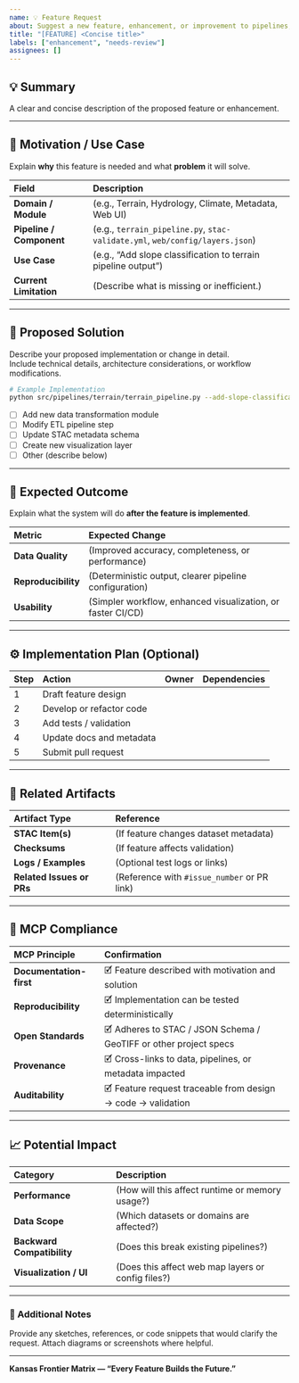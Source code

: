 ```yaml
---
name: 💡 Feature Request
about: Suggest a new feature, enhancement, or improvement to pipelines, data, or visualization tools.
title: "[FEATURE] <Concise title>"
labels: ["enhancement", "needs-review"]
assignees: []
---
```


## 💡 Summary

A clear and concise description of the proposed feature or enhancement.

---

## 🎯 Motivation / Use Case

Explain **why** this feature is needed and what **problem** it will solve.

| Field | Description |
|:------|:-------------|
| **Domain / Module** | (e.g., Terrain, Hydrology, Climate, Metadata, Web UI) |
| **Pipeline / Component** | (e.g., `terrain_pipeline.py`, `stac-validate.yml`, `web/config/layers.json`) |
| **Use Case** | (e.g., “Add slope classification to terrain pipeline output”) |
| **Current Limitation** | (Describe what is missing or inefficient.) |

---

## 🧩 Proposed Solution

Describe your proposed implementation or change in detail.  
Include technical details, architecture considerations, or workflow modifications.

```bash
# Example Implementation
python src/pipelines/terrain/terrain_pipeline.py --add-slope-classification
````

* [ ] Add new data transformation module
* [ ] Modify ETL pipeline step
* [ ] Update STAC metadata schema
* [ ] Create new visualization layer
* [ ] Other (describe below)

---

## 🧮 Expected Outcome

Explain what the system will do **after the feature is implemented**.

| Metric              | Expected Change                                             |
| :------------------ | :---------------------------------------------------------- |
| **Data Quality**    | (Improved accuracy, completeness, or performance)           |
| **Reproducibility** | (Deterministic output, clearer pipeline configuration)      |
| **Usability**       | (Simpler workflow, enhanced visualization, or faster CI/CD) |

---

## ⚙️ Implementation Plan (Optional)

| Step | Action                   | Owner | Dependencies |
| :--- | :----------------------- | :---- | :----------- |
| 1    | Draft feature design     |       |              |
| 2    | Develop or refactor code |       |              |
| 3    | Add tests / validation   |       |              |
| 4    | Update docs and metadata |       |              |
| 5    | Submit pull request      |       |              |

---

## 🔗 Related Artifacts

| Artifact Type             | Reference                                   |
| :------------------------ | :------------------------------------------ |
| **STAC Item(s)**          | (If feature changes dataset metadata)       |
| **Checksums**             | (If feature affects validation)             |
| **Logs / Examples**       | (Optional test logs or links)               |
| **Related Issues or PRs** | (Reference with `#issue_number` or PR link) |

---

## 🧠 MCP Compliance

| MCP Principle           | Confirmation                                                      |
| :---------------------- | :---------------------------------------------------------------- |
| **Documentation-first** | 🗹 Feature described with motivation and solution                 |
| **Reproducibility**     | 🗹 Implementation can be tested deterministically                 |
| **Open Standards**      | 🗹 Adheres to STAC / JSON Schema / GeoTIFF or other project specs |
| **Provenance**          | 🗹 Cross-links to data, pipelines, or metadata impacted           |
| **Auditability**        | 🗹 Feature request traceable from design → code → validation      |

---

## 📈 Potential Impact

| Category                   | Description                                        |
| :------------------------- | :------------------------------------------------- |
| **Performance**            | (How will this affect runtime or memory usage?)    |
| **Data Scope**             | (Which datasets or domains are affected?)          |
| **Backward Compatibility** | (Does this break existing pipelines?)              |
| **Visualization / UI**     | (Does this affect web map layers or config files?) |

---

### 🧩 Additional Notes

Provide any sketches, references, or code snippets that would clarify the request.
Attach diagrams or screenshots where helpful.

---

**Kansas Frontier Matrix — “Every Feature Builds the Future.”**

```
